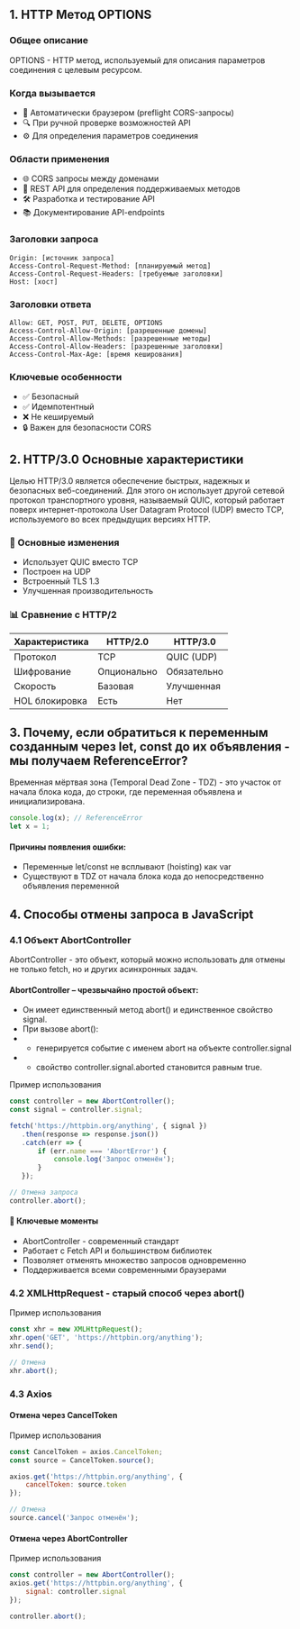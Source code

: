 ## 1. HTTP Метод OPTIONS

### Общее описание
OPTIONS - HTTP метод, используемый для описания параметров соединения с целевым ресурсом.

### Когда вызывается
- 🔄 Автоматически браузером (preflight CORS-запросы)
- 🔍 При ручной проверке возможностей API
- ⚙️ Для определения параметров соединения

### Области применения
- 🌐 CORS запросы между доменами
- 📡 REST API для определения поддерживаемых методов
- 🛠️ Разработка и тестирование API
- 📚 Документирование API-endpoints

### Заголовки запроса
```http
Origin: [источник запроса]
Access-Control-Request-Method: [планируемый метод]
Access-Control-Request-Headers: [требуемые заголовки]
Host: [хост]
```
### Заголовки ответа
```http
Allow: GET, POST, PUT, DELETE, OPTIONS
Access-Control-Allow-Origin: [разрешенные домены]
Access-Control-Allow-Methods: [разрешенные методы]
Access-Control-Allow-Headers: [разрешенные заголовки]
Access-Control-Max-Age: [время кеширования]
```
### Ключевые особенности
- ✅ Безопасный
- ✅ Идемпотентный
- ❌ Не кешируемый
- 🔒 Важен для безопасности CORS


## 2.  HTTP/3.0 Основные характеристики

Целью HTTP/3.0 является обеспечение быстрых, надежных и безопасных веб-соединений. Для этого он использует другой сетевой протокол транспортного уровня, называемый QUIC, который работает поверх интернет-протокола User Datagram Protocol (UDP) вместо TCP, используемого во всех предыдущих версиях HTTP.
### 🚀 Основные изменения
- Использует QUIC вместо TCP
- Построен на UDP
- Встроенный TLS 1.3
- Улучшенная производительность

### 📊 Сравнение с HTTP/2

| Характеристика | HTTP/2.0    | HTTP/3.0    |
|----------------|-------------|-------------|
| Протокол | TCP         | QUIC (UDP)  |
| Шифрование | Опционально | Обязательно |
| Скорость | Базовая     | Улучшенная  |
| HOL блокировка | Есть        | Нет         |

## 3. Почему, если обратиться к переменным созданным через let, const до их объявления - мы получаем ReferenceError?

Временная мёртвая зона (Temporal Dead Zone - TDZ) - это участок от начала блока кода, до строки, где переменная объявлена и инициализирована.

```javascript
console.log(x); // ReferenceError
let x = 1;
```
#### Причины появления ошибки:
- Переменные let/const не всплывают (hoisting) как var
- Существуют в TDZ от начала блока кода до непосредственно объявления переменной

## 4. Способы отмены запроса в JavaScript

### 4.1 Объект AbortController
AbortController - это объект, который можно использовать для отмены не только fetch, но и других асинхронных задач.

#### AbortController – чрезвычайно простой объект:
- Он имеет единственный метод abort() и единственное свойство signal.
- При вызове abort():
- - генерируется событие с именем abort на объекте controller.signal
- - свойство controller.signal.aborted становится равным true.

Пример использования
```javascript 
const controller = new AbortController();
const signal = controller.signal;

fetch('https://httpbin.org/anything', { signal })
   .then(response => response.json())
   .catch(err => {
       if (err.name === 'AbortError') {
           console.log('Запрос отменён');
       }
   });

// Отмена запроса
controller.abort();
```

#### 📝 Ключевые моменты

- AbortController - современный стандарт
- Работает с Fetch API и большинством библиотек
- Позволяет отменять множество запросов одновременно
- Поддерживается всеми современными браузерами

### 4.2 XMLHttpRequest - старый способ через abort()

Пример использования 
```javascript
const xhr = new XMLHttpRequest();
xhr.open('GET', 'https://httpbin.org/anything');
xhr.send();

// Отмена
xhr.abort();
```

### 4.3 Axios 

#### Отмена через CancelToken

Пример использования
```javascript
const CancelToken = axios.CancelToken;
const source = CancelToken.source();

axios.get('https://httpbin.org/anything', {
    cancelToken: source.token
});

// Отмена
source.cancel('Запрос отменён');
```
#### Отмена через AbortController
Пример использования
```javascript
const controller = new AbortController();
axios.get('https://httpbin.org/anything', {
    signal: controller.signal
});

controller.abort();
```
